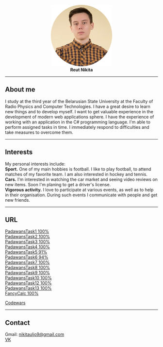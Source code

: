<p align="center">
  <img src="https://raw.githubusercontent.com/NikitaReut7/NikitaReut7.github.io/master/image0.png"><br>
   <b> Reut Nikita</b><br>
</p>

***
## About me
I study at the third year of the Belarusian State University at the Faculty of Radio Physics and Computer Technologies. I have a great desire to learn new things and to develop myself. I want to get valuable experience in the development of modern web applications sphere. I have the experience of working with an application in the C# programming language. I'm able to perform assigned tasks in time. I immediately respond to difficulties and take measures to overcome them. 

***
## Interests
My personal interests include:<br>
**Sport.**
One of my main hobbies is football. I like to play football, to attend matches of my favorite team. I am also interested in hockey and tennis.<br>
**Cars.**
I'm interested in watching the car market and seeing video reviews on new items. Soon I'm planing to get a driver's license.<br>
**Vigorous activity.**
I love to participate at various events, as well as to help in their organisation. During such events I communicate with people and get new friends.

***
## URL
[PadawansTask1 100%](https://github.com/NikitaReut7/PadawansTask1)<br>
[PadawansTask2 100%](https://github.com/NikitaReut7/PadawansTask2)<br>
[PadawansTask3 100%](https://github.com/NikitaReut7/PadawansTask3)<br>
[PadawansTask4 100%](https://github.com/NikitaReut7/PadawansTask4)<br>
[PadawansTask5 91%](https://github.com/NikitaReut7/PadawansTask5)<br>
[PadawansTask6 94%](https://github.com/NikitaReut7/PadawansTask6)<br>
[PadawansTask7 100%](https://github.com/NikitaReut7/PadawansTask7)<br>
[PadawansTask8 100%](https://github.com/NikitaReut7/PadawansTask8)<br>
[PadawansTask9 100%](https://github.com/NikitaReut7/PadawansTask9)<br>
[PadawansTask10 100%](https://github.com/NikitaReut7/PadawansTask10)<br>
[PadawansTask12 100%](https://github.com/NikitaReut7/PadawansTask12)<br>
[PadawansTask13 100%](https://github.com/NikitaReut7/PadawansTask13)<br>
[FancyCalc 100%](https://github.com/NikitaReut7/FancyCalc)<br>

[Codewars](https://www.codewars.com/users/NikitaReut7)

***
## Contact
Gmail: nikitauljo9@gmail.com<br>
[VK](https://vk.com/m_galustyan)
